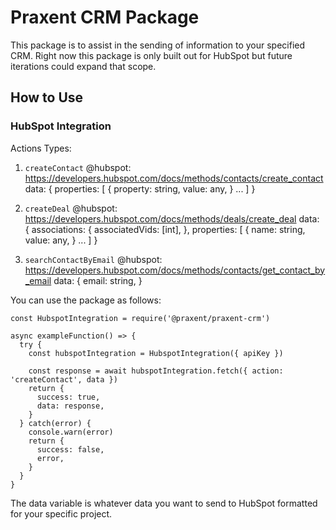 # Praxent CRM Package

This package is to assist in the sending of information to your specified CRM. Right now this package is only built out for HubSpot but future iterations could expand that scope.

## How to Use

### HubSpot Integration

Actions Types:
1. `createContact`
@hubspot: https://developers.hubspot.com/docs/methods/contacts/create_contact
data: {
  properties: [
    {
      property: string,
      value: any,
    }
    ...
  ]
}

2. `createDeal`
@hubspot: https://developers.hubspot.com/docs/methods/deals/create_deal
data: {
  associations: {
    associatedVids: [int],
  },
  properties: [
    {
      name: string,
      value: any,
    }
    ...
  ]
}

3. `searchContactByEmail`
@hubspot: https://developers.hubspot.com/docs/methods/contacts/get_contact_by_email
data: {
  email: string,
}

You can use the package as follows:

```
const HubspotIntegration = require('@praxent/praxent-crm')

async exampleFunction() => {
  try {
    const hubspotIntegration = HubspotIntegration({ apiKey })

    const response = await hubspotIntegration.fetch({ action: 'createContact', data })
    return {
      success: true,
      data: response,
    }
  } catch(error) {
    console.warn(error)
    return {
      success: false,
      error,
    }
  }
}
```

The data variable is whatever data you want to send to HubSpot formatted for your specific project.
